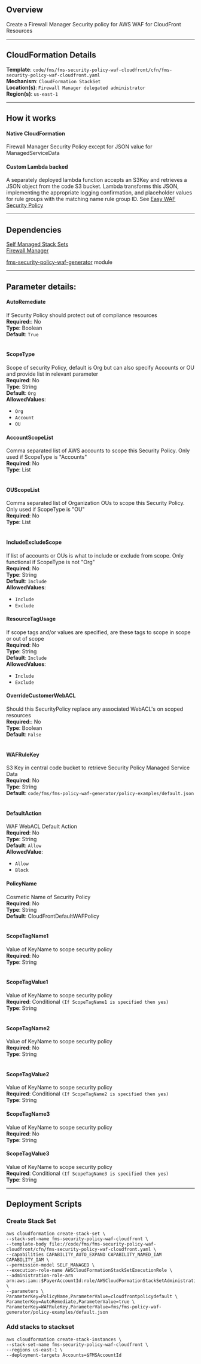 ## Overview
Create a Firewall Manager Security policy for AWS WAF for CloudFront Resources

_____

## CloudFormation Details
__Template__: `code/fms/fms-security-policy-waf-cloudfront/cfn/fms-security-policy-waf-cloudfront.yaml`  
__Mechanism__: `CloudFormation StackSet`    
__Location(s)__: `Firewall Manager delegated administrator`  
__Region(s)__: `us-east-1`

_____
## How it works

#### Native CloudFormation
Firewall Manager Security Policy except for JSON value for ManagedServiceData


#### Custom Lambda backed
A separately deployed lambda function accepts an S3Key and retrieves a JSON object from the code S3 bucket.  Lambda transforms this JSON, implementing the appropriate logging confirmation, and placeholder values for rule groups with the matching name rule group ID.  See [Easy WAF Security Policy](../../easy_waf_security_policy.md)

_____

## Dependencies

[Self Managed Stack Sets](../../prerequisites.md)  
[Firewall Manager](../../prerequisites.md)  

[fms-security-policy-waf-generator](../fms/fms-security-policy-waf-generator/readme.md) module

_____

## Parameter details:

#### AutoRemediate
If Security Policy should protect out of compliance resources  
__Required:__: No  
__Type__: Boolean  
__Default__: `True`  
&nbsp;  
#### ScopeType
Scope of security Policy, default is Org but can also specify Accounts or OU and provide list in relevant parameter  
__Required__: No  
__Type__: String  
__Default__: `Org`  
__AllowedValues__:  
* `Org`  
* `Account`  
* `OU`  

#### AccountScopeList
Comma separated list of AWS accounts to scope this Security Policy.  Only used if ScopeType is "Accounts"  
__Required__: No  
__Type__: List<String>  
&nbsp;  
#### OUScopeList
Comma separated list of Organization OUs to scope this Security Policy.  Only used if ScopeType is "OU"  
__Required__: No  
__Type__: List<String>  
&nbsp;  
#### IncludeExcludeScope
If list of accounts or OUs is what to include or exclude from scope.  Only functional if ScopeType is not "Org"  
__Required__: No  
__Type__: String  
__Default__: `Include`  
__AllowedValues__:  
* `Include`  
* `Exclude`  

#### ResourceTagUsage
If scope tags and/or values are specified, are these tags to scope in scope or out of scope  
__Required__: No  
__Type__: String  
__Default__: `Include`  
__AllowedValues__:  
* `Include`  
* `Exclude`  

#### OverrideCustomerWebACL
Should this SecurityPolicy replace any associated WebACL's on scoped resources  
__Required:__: No  
__Type__: Boolean  
__Default__: `False`  
&nbsp;  
#### WAFRuleKey
S3 Key in central code bucket to retrieve Security Policy Managed Service Data  
__Required__: No  
__Type__: String  
__Default__: `code/fms/fms-policy-waf-generator/policy-examples/default.json`  
&nbsp;  
#### DefaultAction
WAF WebACL Default Action  
__Required__: No  
__Type__: String  
__Default__: `Allow`  
__AllowedValue__:
* `Allow`  
* `Block`  

#### PolicyName  
Cosmetic Name of Security Policy  
__Required__: No  
__Type__: String  
__Default__: CloudFrontDefaultWAFPolicy  
&nbsp;  
#### ScopeTagName1
Value of KeyName to scope security policy  
__Required__: No  
__Type__: String  
&nbsp;  
#### ScopeTagValue1
Value of KeyName to scope security policy  
__Required__: Conditional `(If ScopeTagName1 is specified then yes)`  
__Type__: String  
&nbsp;  
#### ScopeTagName2
Value of KeyName to scope security policy  
__Required__: No  
__Type__: String  
&nbsp;  
#### ScopeTagValue2
Value of KeyName to scope security policy  
__Required__: Conditional ``(If ScopeTagName2 is specified then yes)``  
__Type__: String
&nbsp;  
#### ScopeTagName3
Value of KeyName to scope security policy  
__Required__: No  
__Type__: String
&nbsp;  
#### ScopeTagValue3
Value of KeyName to scope security policy  
__Required__: Conditional `(If ScopeTagName3 is specified then yes)`  
__Type__: String

_____

## Deployment Scripts
### Create Stack Set
```
aws cloudformation create-stack-set \
--stack-set-name fms-security-policy-waf-cloudfront \
--template-body file://code/fms/fms-security-policy-waf-cloudfront/cfn/fms-security-policy-waf-cloudfront.yaml \
--capabilities CAPABILITY_AUTO_EXPAND CAPABILITY_NAMED_IAM CAPABILITY_IAM \
--permission-model SELF_MANAGED \
--execution-role-name AWSCloudFormationStackSetExecutionRole \
--administration-role-arn arn:aws:iam::$PayerAccountId:role/AWSCloudFormationStackSetAdministrationRole \
--parameters \
ParameterKey=PolicyName,ParameterValue=cloudfrontpolicydefault \
ParameterKey=AutoRemediate,ParameterValue=true \
ParameterKey=WAFRuleKey,ParameterValue=fms/fms-policy-waf-generator/policy-examples/default.json
```

### Add stacks to stackset
```
aws cloudformation create-stack-instances \
--stack-set-name fms-security-policy-waf-cloudfront \
--regions us-east-1 \
--deployment-targets Accounts=$FMSAccountId
```
